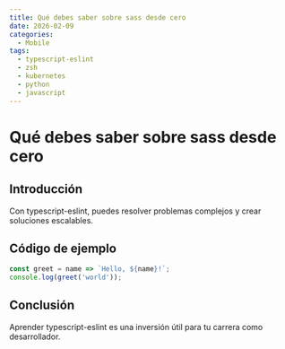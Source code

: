 ```yaml
---
title: Qué debes saber sobre sass desde cero
date: 2026-02-09
categories:
  - Mobile
tags:
  - typescript-eslint
  - zsh
  - kubernetes
  - python
  - javascript
---
```


# Qué debes saber sobre sass desde cero

## Introducción

Con typescript-eslint, puedes resolver problemas complejos y crear soluciones escalables.

## Código de ejemplo

```javascript
const greet = name => `Hello, ${name}!`;
console.log(greet('world'));
```

## Conclusión

Aprender typescript-eslint es una inversión útil para tu carrera como desarrollador.